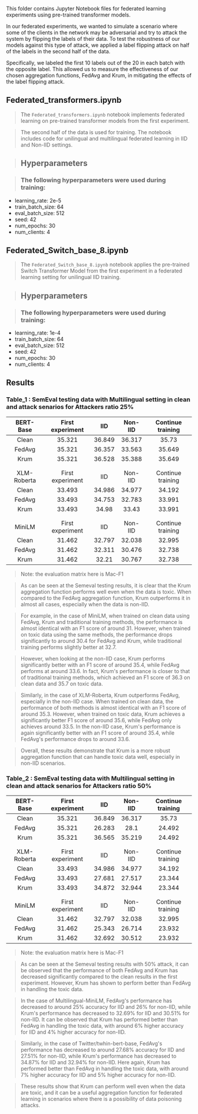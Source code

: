 This folder contains Jupyter Notebook files for federated learning experiments using pre-trained transformer models.

In our federated experiments, we wanted to simulate a scenario where some of the clients in the network may be adversarial and try to attack the system by flipping the labels of their data. To test the robustness of our models against this type of attack, we applied a label flipping attack on half of the labels in the second half of the data.

Specifically, we labeled the first 10 labels out of the 20 in each batch with the opposite label. This allowed us to measure the effectiveness of our chosen aggregation functions, FedAvg and Krum, in mitigating the effects of the label flipping attack.

## Federated_transformers.ipynb

> The `Federated_transformers.ipynb` notebook implements federated learning on pre-trained transformer models from the first experiment. 

> The second half of the data is used for training. The notebook includes code for unilingual and multilingual federated learning in IID and Non-IID settings.

> ## Hyperparameters

> ### The following hyperparameters were used during training:

* learning_rate: 2e-5
* train_batch_size: 64
* eval_batch_size: 512
* seed: 42
* num_epochs: 30
* num_clients: 4


## Federated_Switch_base_8.ipynb

> The `Federated_Switch_base_8.ipynb` notebook applies the pre-trained Switch Transformer Model from the first experiment in a federated learning setting for unilingual IID training.


> ## Hyperparameters

> ### The following hyperparameters were used during training:

* learning_rate: 1e-4
* train_batch_size: 64
* eval_batch_size: 512
* seed: 42
* num_epochs: 30
* num_clients: 4

## Results

### Table_1 : SemEval testing data with Multilingual setting in clean and attack senarios for Attackers ratio 25%

| BERT-Base |First experiment|IID|Non-IID|Continue training| 
|:---:|:---:|:---:|:---:|:---:|
|Clean|35.321|36.849|36.317|35.73|
|FedAvg|35.321|36.357|33.563|35.649|
|Krum|35.321|36.528|35.388|35.649|
| | | | | | 
| | | | | |
| XLM-Roberta |First experiment|IID|Non-IID|Continue training|
|Clean|33.493|34.986|34.977|34.192|                   
|FedAvg|33.493|34.753|32.783|33.991|                         
|Krum|33.493|34.98|33.43|33.991|   
| | | | | | 
| | | | | |
| MiniLM |First experiment|IID|Non-IID|Continue training| 
|Clean|31.462|32.797|32.038|32.995|        
|FedAvg|31.462|32.311|30.476|32.738|              
|Krum|31.462|32.21|30.767|32.738|   

> Note: the evaluation matrix here is Mac-F1

> As can be seen at the Semeval testing results, it is clear that the Krum aggregation function performs well even when the data is toxic. When compared to the FedAvg aggregation function, Krum outperforms it in almost all cases, especially when the data is non-IID.

> For example, in the case of MiniLM, when trained on clean data using FedAvg, Krum and traditional training methods, the performance is almost identical with an F1 score of around 31. However, when trained on toxic data using the same methods, the performance drops significantly to around 30.4 for FedAvg and Krum, while traditional training performs slightly better at 32.7.

> However, when looking at the non-IID case, Krum performs significantly better with an F1 score of around 35.4, while FedAvg performs at around 33.6. In fact, Krum's performance is closer to that of traditional training methods, which achieved an F1 score of 36.3 on clean data and 35.7 on toxic data.

> Similarly, in the case of XLM-Roberta, Krum outperforms FedAvg, especially in the non-IID case. When trained on clean data, the performance of both methods is almost identical with an F1 score of around 35.3. However, when trained on toxic data, Krum achieves a significantly better F1 score of around 35.6, while FedAvg only achieves around 33.5. In the non-IID case, Krum's performance is again significantly better with an F1 score of around 35.4, while FedAvg's performance drops to around 33.6.

> Overall, these results demonstrate that Krum is a more robust aggregation function that can handle toxic data well, especially in non-IID scenarios.



### Table_2 : SemEval testing data with Multilingual setting in clean and attack senarios for Attackers ratio 50%

| BERT-Base |First experiment|IID|Non-IID|Continue training|      
|:---:|:---:|:---:|:---:|:---:|
|Clean|35.321|36.849|36.317|35.73|
|FedAvg|35.321|26.283|28.1|24.492|
|Krum|35.321|36.565|35.219|24.492|                           
| | | | | |
| | | | | |
| XLM-Roberta |First experiment|IID|Non-IID|Continue training|
|Clean|33.493|34.986|34.977|34.192|                    
|FedAvg|33.493|27.681|27.517|23.344|                          
|Krum|33.493|34.872|32.944|23.344|                            
| | | | | |
| | | | | |
| MiniLM |First experiment|IID|Non-IID|Continue training| 
|Clean|31.462|32.797|32.038|32.995|                    
|FedAvg|31.462|25.343|26.714|23.932|                          
|Krum|31.462|32.692|30.512|23.932| 

> Note: the evaluation matrix here is Mac-F1

> As can be seen at the Semeval testing results with 50% attack, it can be observed that the performance of both FedAvg and Krum has decreased significantly compared to the clean results in the first experiment. However, Krum has shown to perform better than FedAvg in handling the toxic data.

> In the case of Multilingual-MiniLM, FedAvg's performance has decreased to around 25% accuracy for IID and 26% for non-IID, while Krum's performance has decreased to 32.69% for IID and 30.51% for non-IID. It can be observed that Krum has performed better than FedAvg in handling the toxic data, with around 6% higher accuracy for IID and 4% higher accuracy for non-IID.

> Similarly, in the case of Twitter/twhin-bert-base, FedAvg's performance has decreased to around 27.68% accuracy for IID and 27.51% for non-IID, while Krum's performance has decreased to 34.87% for IID and 32.94% for non-IID. Here again, Krum has performed better than FedAvg in handling the toxic data, with around 7% higher accuracy for IID and 5% higher accuracy for non-IID.

> These results show that Krum can perform well even when the data are toxic, and it can be a useful aggregation function for federated learning in scenarios where there is a possibility of data poisoning attacks.
